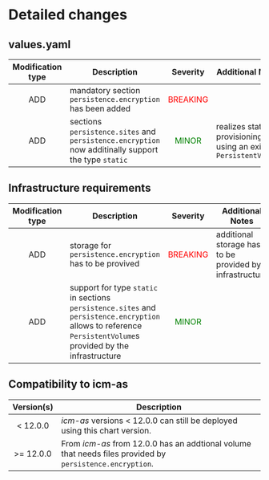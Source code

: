 # Detailed changes

## values.yaml

| Modification type | Description                                                                                         |                Severity                 | Additional Notes                                                  |
|:-----------------:|-----------------------------------------------------------------------------------------------------|:---------------------------------------:|-------------------------------------------------------------------|
|        ADD        | mandatory section `persistence.encryption` has been added                                           | <span style="color:red">BREAKING</span> |                                                                   |
|        ADD        | sections `persistence.sites` and `persistence.encryption` now additinally support the type `static` | <span style="color:green">MINOR</span>  | realizes static provisioning using an existing `PersistentVolume` |


## Infrastructure requirements

| Modification type | Description                                                                                                                                                   |                Severity                 | Additional Notes                                        |
|:-----------------:|---------------------------------------------------------------------------------------------------------------------------------------------------------------|:---------------------------------------:|---------------------------------------------------------|
|        ADD        | storage for `persistence.encryption` has to be provived                                                                                                       | <span style="color:red">BREAKING</span> | additional storage has to be provided by infrastructure |
|        ADD        | support for type `static` in sections `persistence.sites` and `persistence.encryption` allows to reference `PersistentVolume`s provided by the infrastructure | <span style="color:green">MINOR</span>  |                                                         |

## Compatibility to icm-as

|  Version(s)  | Description                                                                                              |
|:------------:|----------------------------------------------------------------------------------------------------------|
| &lt; 12.0.0  | *icm-as* versions < 12.0.0 can still be deployed using this chart version.                               |
| &gt;= 12.0.0 | From *icm-as* from 12.0.0 has an addtional volume that needs files provided by `persistence.encryption`. |
